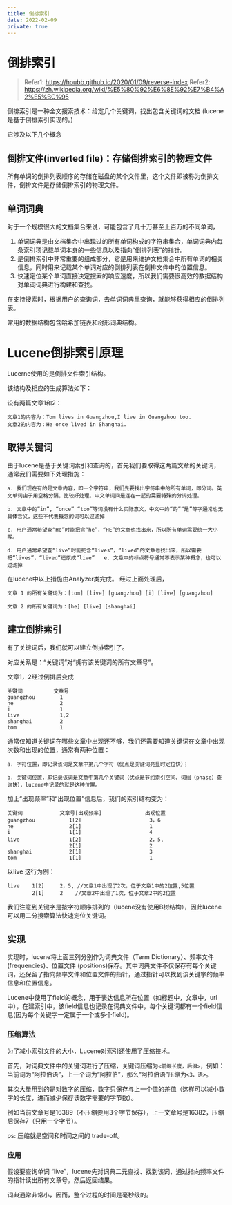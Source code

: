 ```yaml
---
title: 倒排索引
date: 2022-02-09
private: true
---
```

# 倒排索引
> Refer1: https://houbb.github.io/2020/01/09/reverse-index
> Refer2: https://zh.wikipedia.org/wiki/%E5%80%92%E6%8E%92%E7%B4%A2%E5%BC%95 

倒排索引是一种全文搜索技术：给定几个关键词，找出包含关键词的文档 (lucene 是基于倒排索引实现的。)

它涉及以下几个概念

## 倒排文件(inverted file)：存储倒排索引的物理文件
所有单词的倒排列表顺序的存储在磁盘的某个文件里，这个文件即被称为倒排文件，倒排文件是存储倒排索引的物理文件。

## 单词词典
对于一个规模很大的文档集合来说，可能包含了几十万甚至上百万的不同单词，
1. 单词词典是由文档集合中出现过的所有单词构成的字符串集合，单词词典内每条索引项记载单词本身的一些信息以及指向“倒排列表”的指针。
2. 是倒排索引中非常重要的组成部分，它是用来维护文档集合中所有单词的相关信息，同时用来记载某个单词对应的倒排列表在倒排文件中的位置信息。
3. 快速定位某个单词直接决定搜索的响应速度，所以我们需要很高效的数据结构对单词词典进行构建和查找。

在支持搜索时，根据用户的查询词，去单词词典里查询，就能够获得相应的倒排列表。

常用的数据结构包含哈希加链表和树形词典结构。

# Lucene倒排索引原理
Lucerne使用的是倒排文件索引结构。

该结构及相应的生成算法如下：

设有两篇文章1和2：

    文章1的内容为：Tom lives in Guangzhou,I live in Guangzhou too.
    文章2的内容为：He once lived in Shanghai.

## 取得关键词
由于lucene是基于关键词索引和查询的，首先我们要取得这两篇文章的关键词，通常我们需要如下处理措施：

    a. 我们现在有的是文章内容，即一个字符串，我们先要找出字符串中的所有单词，即分词。英文单词由于用空格分隔，比较好处理。中文单词间是连在一起的需要特殊的分词处理。  

    b. 文章中的”in”, “once” “too”等词没有什么实际意义，中文中的“的”“是”等字通常也无具体含义，这些不代表概念的词可以过滤掉 

    c. 用户通常希望查“He”时能把含“he”，“HE”的文章也找出来，所以所有单词需要统一大小写。 

    d. 用户通常希望查“live”时能把含“lives”，“lived”的文章也找出来，所以需要把“lives”，“lived”还原成“live”   e. 文章中的标点符号通常不表示某种概念，也可以过滤掉 

在lucene中以上措施由Analyzer类完成。 经过上面处理后，

    文章 1 的所有关键词为：[tom] [live] [guangzhou] [i] [live] [guangzhou] 

    文章 2 的所有关键词为：[he] [live] [shanghai]

## 建立倒排索引
有了关键词后，我们就可以建立倒排索引了。

对应关系是：“关键词”对“拥有该关键词的所有文章号”。

文章1，2经过倒排后变成

    关键词          文章号 
    guangzhou        1 
    he               2 
    i                1 
    live             1,2 
    shanghai         2 
    tom              1

通常仅知道关键词在哪些文章中出现还不够，我们还需要知道关键词在文章中出现次数和出现的位置，通常有两种位置：

    a. 字符位置，即记录该词是文章中第几个字符（优点是关键词亮显时定位快）；

    b. 关键词位置，即记录该词是文章中第几个关键词（优点是节约索引空间、词组（phase）查询快），lucene中记录的就是这种位置。 

加上“出现频率”和“出现位置”信息后，我们的索引结构变为：

    关键词            文章号[出现频率]              出现位置 
    guangzhou           1[2]                      3，6 
    he                  2[1]                      1 
    i                   1[1]                      4 
    live                1[2]                      2，5, 
                        2[1]                      2 
    shanghai            2[1]                      3 
    tom                 1[1]                      1 

以live 这行为例：

    live    1[2]     2，5, //文章1中出现了2次，位于文章1中的2位置,5位置
            2[1]     2    //文章2中出现了1次，位于文章2中的2位置

我们注意到关键字是按字符顺序排列的（lucene没有使用B树结构），因此lucene可以用二分搜索算法快速定位关键词。

## 实现
实现时，lucene将上面三列分别作为词典文件（Term Dictionary）、频率文件(frequencies)、位置文件 (positions)保存。其中词典文件不仅保存有每个关键词，还保留了指向频率文件和位置文件的指针，通过指针可以找到该关键字的频率信息和位置信息。 

Lucene中使用了field的概念，用于表达信息所在位置（如标题中，文章中，url中），在建索引中，该field信息也记录在词典文件中，每个关键词都有一个field信息(因为每个关键字一定属于一个或多个field)。

### 压缩算法
为了减小索引文件的大小，Lucene对索引还使用了压缩技术。

首先，对词典文件中的关键词进行了压缩，关键词压缩为`<前缀长度，后缀>`，例如：当前词为“阿拉伯语”，上一个词为“阿拉伯”，那么“阿拉伯语”压缩为`<3，语>`。

其次大量用到的是对数字的压缩，数字只保存与上一个值的差值（这样可以减小数字的长度，进而减少保存该数字需要的字节数）。

例如当前文章号是16389（不压缩要用3个字节保存），上一文章号是16382，压缩后保存7（只用一个字节）。

ps: 压缩就是空间和时间之间的 trade-off。

### 应用
假设要查询单词 “live”，lucene先对词典二元查找、找到该词，通过指向频率文件的指针读出所有文章号，然后返回结果。

词典通常非常小，因而，整个过程的时间是毫秒级的。 